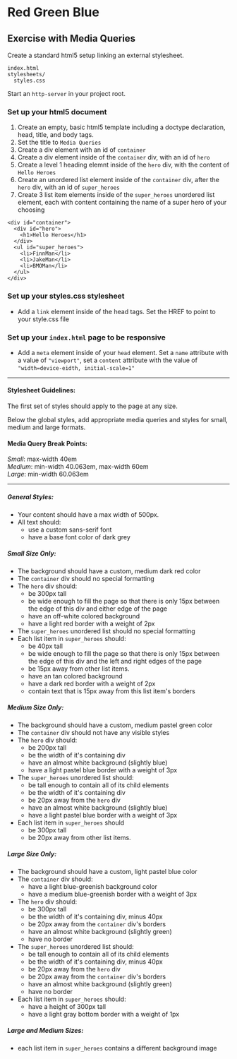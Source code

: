 # Red Green Blue

## Exercise with Media Queries

Create a standard html5 setup linking an external stylesheet.

````
index.html
stylesheets/
  styles.css
````

Start an `http-server` in your project root.

### Set up your html5 document

1. Create an empty, basic html5 template including a doctype declaration, head, title, and body tags.
2. Set the title to `Media Queries`
1. Create a div element with an id of `container`
2. Create a div element inside of the `container` div, with an id of `hero`
3. Create a level 1 heading elemnt inside of the `hero` div, with the content of `Hello Heroes`
4. Create an unordered list element inside of the `container` div, after the `hero` div, with an id of `super_heroes`
5. Create 3 list item elements inside of the `super_heroes` unordered list element, each with content containing the name of a super hero of your choosing

````
<div id="container">
  <div id="hero">
    <h1>Hello Heroes</h1>
  </div>
  <ul id="super_heroes">
    <li>FinnMan</li>
    <li>JakeMan</li>
    <li>BMOMan</li>
  </ul>
</div>
````

### Set up your styles.css stylesheet
- Add a `link` element inside of the head tags. Set the HREF to point to your style.css file

### Set up your `index.html` page to be responsive
- Add a `meta` element inside of your `head` element. Set a `name` attribute with a value of `"viewport"`, set a `content` attribute with the value of `"width=device-eidth, initial-scale=1"`

------------------

#### Stylesheet Guidelines:

The first set of styles should apply to the page at any size.

Below the global styles, add appropriate media queries and styles for small, medium and large formats.

#### Media Query Break Points:

*Small*: max-width 40em  
*Medium*: min-width 40.063em, max-width 60em  
*Large*: min-width 60.063em  

------------------

##### General Styles:
- Your content should have a max width of 500px.
- All text should:
  - use a custom sans-serif font
  - have a base font color of dark grey

##### Small Size Only:
- The background should have a custom, medium dark red color
- The `container` div should no special formatting
- The `hero` div should:
  - be 300px tall
  - be wide enough to fill the page so that there is only 15px between the edge of this div and either edge of the page
  - have an off-white colored background
  - have a light red border with a weight of 2px
- The `super_heroes` unordered list should no special formatting
- Each list item in `super_heroes` should:
  - be 40px tall
  - be wide enough to fill the page so that there is only 15px between the edge of this div and the left and right edges of the page
  - be 15px away from other list items.
  - have an tan colored background
  - have a dark red border with a weight of 2px
  - contain text that is 15px away from this list item's borders

##### Medium Size Only:
- The background should have a custom, medium pastel green color
- The `container` div should not have any visible styles
- The `hero` div should:
  - be 200px tall
  - be the width of it's containing div
  - have an almost white background (slightly blue)
  - have a light pastel blue border with a weight of 3px
- The `super_heroes` unordered list should:
  - be tall enough to contain all of its child elements
  - be the width of it's containing div
  - be 20px away from the `hero` div
  - have an almost white background (slightly blue)
  - have a light pastel blue border with a weight of 3px
- Each list item in `super_heroes` should
  - be 300px tall
  - be 20px away from other list items.
  
##### Large Size Only:
- The background should have a custom, light pastel blue color
- The `container` div should:
  - have a light blue-greenish background color
  - have a medium blue-greenish border with a weight of 3px
- The `hero` div should:
  - be 300px tall
  - be the width of it's containing div, minus 40px
  - be 20px away from the `container` div's borders
  - have an almost white background (slightly green)
  - have no border
- The `super_heroes` unordered list should:
  - be tall enough to contain all of its child elements
  - be the width of it's containing div, minus 40px
  - be 20px away from the `hero` div
  - be 20px away from the `container` div's borders
  - have an almost white background (slightly green)
  - have no border
- Each list item in `super_heroes` should:
  - have a height of 300px tall
  - have a light gray bottom border with a weight of 1px
  
##### Large and Medium Sizes:
- each list item in `super_heroes` contains a different background image